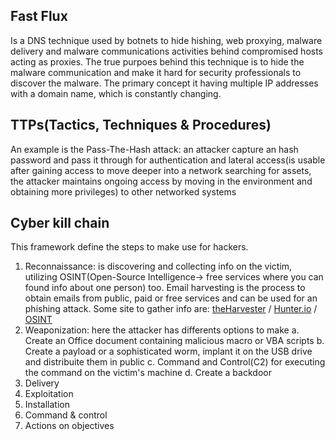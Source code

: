 ## Fast Flux

Is a DNS technique used by botnets to hide hishing, web proxying, malware delivery and malware communications activities behind compromised hosts acting as proxies. The true purpoes behind this technique is to hide the malware communication and make it hard for security professionals to discover the malware.
The primary concept it having multiple IP addresses with a domain name, which is constantly changing.

## TTPs(Tactics, Techniques & Procedures)

An example is the Pass-The-Hash attack: an attacker capture an hash password and pass it through for authentication and lateral access(is usable after gaining access to move deeper into a network searching for assets, the attacker maintains ongoing access by moving in the environment and obtaining more privileges) to other networked systems

## Cyber kill chain

This framework define the steps to make use for hackers.
1. Reconnaissance: is discovering and collecting info on the victim, utilizing OSINT(Open-Source Intelligence-> free services where you can found info about one person) too. Email harvesting is the process to obtain emails from public, paid or free services and can be used for an phishing attack. Some site to gather info are: [theHarvester](https://github.com/laramies/theHarvester) / [Hunter.io](https://Hunter.io) / [OSINT](https://osintframework.com/)
2. Weaponization: here the attacker has differents options to make
    a. Create an Office document containing malicious macro or VBA scripts
    b. Create a payload or a sophisticated worm, implant it on the USB drive and distribuite them in public
    c. Command and Control(C2) for executing the command on the victim's machine
    d. Create a backdoor
3. Delivery
4. Exploitation
5. Installation
6. Command & control
7. Actions on objectives